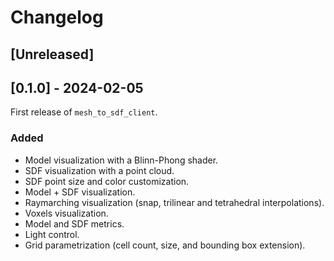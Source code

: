 # Changelog

## [Unreleased]


## [0.1.0] - 2024-02-05

First release of `mesh_to_sdf_client`.

### Added

- Model visualization with a Blinn-Phong shader.
- SDF visualization with a point cloud.
- SDF point size and color customization.
- Model + SDF visualization.
- Raymarching visualization (snap, trilinear and tetrahedral interpolations).
- Voxels visualization.
- Model and SDF metrics.
- Light control.
- Grid parametrization (cell count, size, and bounding box extension).
